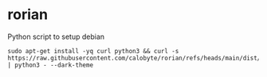 # rorian

Python script to setup debian

```shell
sudo apt-get install -yq curl python3 && curl -s https://raw.githubusercontent.com/calobyte/rorian/refs/heads/main/dist/debian_12_bookworm.py | python3 - --dark-theme
```
